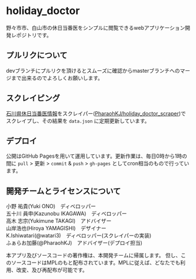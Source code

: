 # holiday_doctor
野々市市、白山市の休日当番医をシンプルに閲覧できるwebアプリケーション開発レポジトリです。

## プルリクについて
devブランチにプルリクを頂けるとスムーズに確認からmasterブランチへのマージまで出来るのでよろしくお願いします。

## スクレイピング
[石川県休日当番医情報](http://i-search.pref.ishikawa.jp/toban/index.php?a=3)をスクレイパー([PharaohKJ/holiday_doctor_scraper](https://github.com/PharaohKJ/holiday_doctor_scraper))でスクレイプし、その結果を `data.json` に定期更新しています。

## デプロイ
公開はGitHub Pagesを用いて運用しています。更新作業は、毎日0時から1時の間に `pull` > 更新 > `commit` & `push` > `gh-pages` としてcron相当のもので行っています。


## 開発チームとライセンスについて
小野 祐貴(Yuki ONO)　ディベロッパー  
五十川 員申(Kazunobu IKAGAWA)　ディベロッパー  
高木 志宗(Yukimune TAKAGI)　アドバイザー  
山岸浩也(Hiroya YAMAGISHI)　デザイナー  
K.Ishiwatari(@watari3)　ディベロッパー(スクレイパーの実装)  
ふぁらお加藤(@PharaohKJ)　アドバイザー(デプロイ担当)


本アプリ及びソースコードの著作権は、本開発チームに帰属します。 但し、このソースコードはMPLのもと配布されています。MPLに従えば、どなたでも利用、改変、及び再配布が可能です。

